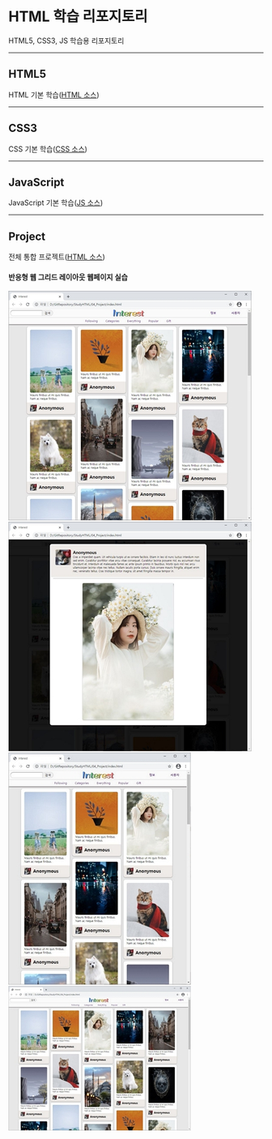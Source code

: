 # HTML 학습 리포지토리
HTML5, CSS3, JS 학습용 리포지토리

-------------------------------------------------------------

## HTML5
HTML 기본 학습([HTML 소스](https://github.com/joohy97/StudyHTML/tree/main/01_HTML))



-------------------------------------------------------------

## CSS3
CSS 기본 학습([CSS 소스](https://github.com/joohy97/StudyHTML/tree/main/02_CSS))



-------------------------------------------------------------

## JavaScript
JavaScript 기본 학습([JS 소스](https://github.com/joohy97/StudyHTML/tree/main/03_javascript))



-------------------------------------------------------------


## Project
전체 통합 프로젝트([HTML 소스](https://github.com/joohy97/StudyHTML/blob/main/04_Project/index.html))
#### 반응형 웹 그리드 레이아웃 웹페이지 실습
![결과(전체레이아웃)](https://github.com/joohy97/StudyHTML/blob/main/ref_images/result1.JPG "전체레이아웃")
![결과(팝업레이아웃)](https://github.com/joohy97/StudyHTML/blob/main/ref_images/result2.JPG "팝업레이아웃")
![결과(반응형웹3줄)](https://github.com/joohy97/StudyHTML/blob/main/ref_images/result_res3.JPG "반응형웹(3줄)")
![결과(반응형웹5줄)](https://github.com/joohy97/StudyHTML/blob/main/ref_images/result_res5.JPG "반응형웹(5줄)")
